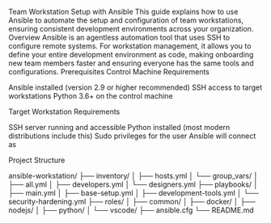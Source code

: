 Team Workstation Setup with Ansible
This guide explains how to use Ansible to automate the setup and configuration of team workstations, ensuring consistent development environments across your organization.
Overview
Ansible is an agentless automation tool that uses SSH to configure remote systems. For workstation management, it allows you to define your entire development environment as code, making onboarding new team members faster and ensuring everyone has the same tools and configurations.
Prerequisites
Control Machine Requirements

Ansible installed (version 2.9 or higher recommended)
SSH access to target workstations
Python 3.6+ on the control machine

Target Workstation Requirements

SSH server running and accessible
Python installed (most modern distributions include this)
Sudo privileges for the user Ansible will connect as

Project Structure

ansible-workstation/
├── inventory/
│   ├── hosts.yml
│   └── group_vars/
│       ├── all.yml
│       ├── developers.yml
│       └── designers.yml
├── playbooks/
│   ├── main.yml
│   ├── base-setup.yml
│   ├── development-tools.yml
│   └── security-hardening.yml
├── roles/
│   ├── common/
│   ├── docker/
│   ├── nodejs/
│   ├── python/
│   └── vscode/
├── ansible.cfg
└── README.md
